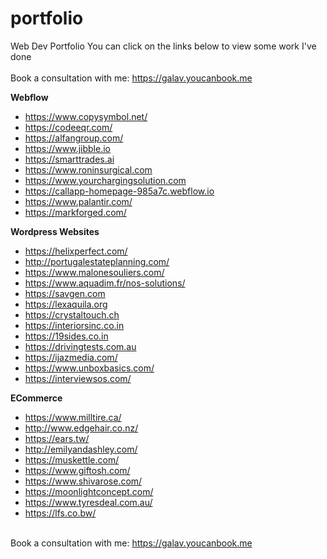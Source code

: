 # portfolio
Web Dev Portfolio
You can click on the links below to view some work I've done </br></br>
Book a consultation with me: https://galav.youcanbook.me

**Webflow**
- https://www.copysymbol.net/
- https://codeeqr.com/
- https://alfangroup.com/
- https://www.jibble.io
- https://smarttrades.ai
- https://www.roninsurgical.com
- https://www.yourchargingsolution.com
- https://callapp-homepage-985a7c.webflow.io
- https://www.palantir.com/
- https://markforged.com/

**Wordpress Websites**
- https://helixperfect.com/
- http://portugalestateplanning.com/
- https://www.malonesouliers.com/
- https://www.aquadim.fr/nos-solutions/
- https://savgen.com
- https://lexaquila.org
- https://crystaltouch.ch
- https://interiorsinc.co.in
- https://19sides.co.in
- https://drivingtests.com.au
- https://ijazmedia.com/
- https://www.unboxbasics.com/
- https://interviewsos.com/

**ECommerce**
- https://www.milltire.ca/
- http://www.edgehair.co.nz/
- https://ears.tw/
- http://emilyandashley.com/
- https://muskettle.com/
- https://www.giftosh.com/
- https://www.shivarose.com/
- https://moonlightconcept.com/
- https://www.tyresdeal.com.au/
- https://lfs.co.bw/

</br>Book a consultation with me: https://galav.youcanbook.me
